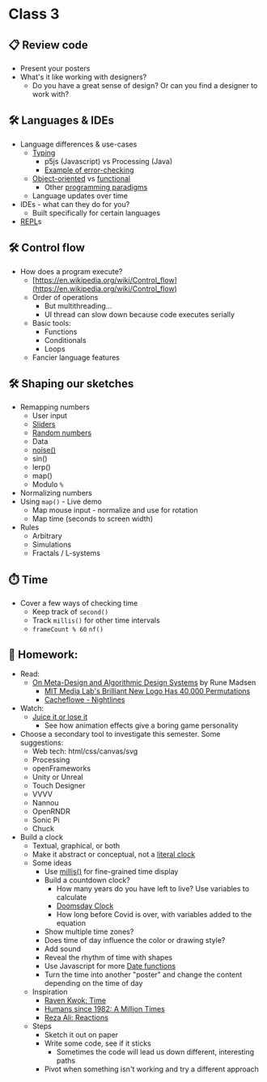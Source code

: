 # Class 3 

## 📋 Review code

* Present your posters
* What's it like working with designers?
  * Do you have a great sense of design? Or can you find a designer to work with?

## 🛠️ Languages & IDEs

* Language differences & use-cases
  * [Typing](https://en.wikipedia.org/wiki/Type_system)
    * p5js (Javascript) vs Processing (Java)
    * [Example of error-checking](https://editor.p5js.org/cacheflowe/sketches/RIT2lquNi)
  * [Object-oriented](https://en.wikipedia.org/wiki/Object-oriented_programming) vs [functional](https://en.wikipedia.org/wiki/Functional_programming)
    * Other [programming paradigms](https://en.wikipedia.org/wiki/Programming_paradigm)
  * Language updates over time
* IDEs - what can they do for you?
  * Built specifically for certain languages
* [REPL](https://en.wikipedia.org/wiki/Read%E2%80%93eval%E2%80%93print_loop)s

## 🛠️ Control flow

* How does a program execute?
  * [https://en.wikipedia.org/wiki/Control_flow](https://en.wikipedia.org/wiki/Control_flow)
  * Order of operations
    * But multithreading...
    * UI thread can slow down because code executes serially
  * Basic tools:
    * Functions
    * Conditionals
    * Loops
  * Fancier language features

## 🛠️ Shaping our sketches

* Remapping numbers
  * User input
  * [Sliders](https://editor.p5js.org/cacheflowe/sketches/t7su_ViJ3)
  * [Random numbers](https://happycoding.io/tutorials/p5js/random)
  * Data
  * [noise()](https://twitter.com/pantrymoth/status/1557085719318990850)
  * sin()
  * lerp()
  * map()
  * Modulo `%`
* Normalizing numbers
* Using `map()` - Live demo
  * Map mouse input - normalize and use for rotation
  * Map time (seconds to screen width)
* Rules
  * Arbitrary
  * Simulations
  * Fractals / L-systems

## ⏱️ Time

* Cover a few ways of checking time
  * Keep track of `second()`
  * Track `millis()` for other time intervals
  * `frameCount % 60`
  `nf()`

## 📝 Homework:

* Read:
  * [On Meta-Design and Algorithmic Design Systems](https://runemadsen.com/blog/on-meta-design-and-algorithmic-design-systems/) by Rune Madsen
    * [MIT Media Lab's Brilliant New Logo Has 40,000 Permutations](https://www.fastcompany.com/1663378/mit-media-labs-brilliant-new-logo-has-40000-permutations-video)
    * [Cacheflowe - Nightlines](https://cacheflowe.com/art/physical/nightlines-t-shirt)
* Watch:
  * [Juice it or lose it](https://www.youtube.com/watch?v=Fy0aCDmgnxg)
    * See how animation effects give a boring game personality
* Choose a secondary tool to investigate this semester. Some suggestions:
  * Web tech: html/css/canvas/svg
  * Processing
  * openFrameworks
  * Unity or Unreal
  * Touch Designer
  * VVVV
  * Nannou
  * OpenRNDR
  * Sonic Pi
  * Chuck
* Build a clock
  * Textual, graphical, or both
  * Make it abstract or conceptual, not a [literal clock](https://p5js.org/examples/input-clock.html)
  * Some ideas
    * Use [millis()](https://p5js.org/reference/#/p5/millis) for fine-grained time display
    * Build a countdown clock?
      * How many years do you have left to live? Use variables to calculate
      * [Doomsday Clock](https://thebulletin.org/doomsday-clock/current-time/)
      * How long before Covid is over, with variables added to the equation
    * Show multiple time zones?
    * Does time of day influence the color or drawing style?
    * Add sound
    * Reveal the rhythm of time with shapes
    * Use Javascript for more [Date functions](https://flaviocopes.com/javascript-dates/)
    * Turn the time into another "poster" and change the content depending on the time of day
  * Inspiration
    * [Raven Kwok: Time](http://ravenkwok.com/time/)
    * [Humans since 1982: A Million Times](https://vimeo.com/channels/staffpicks/60491636)
    * [Reza Ali: Reactions](https://www.instagram.com/p/CBogs4FH4E0/)
  * Steps
    * Sketch it out on paper
    * Write some code, see if it sticks
      * Sometimes the code will lead us down different, interesting paths
    * Pivot when something isn't working and try a different approach
